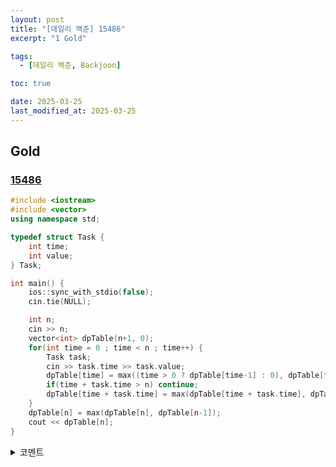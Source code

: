 ```yaml
---
layout: post
title: "[데일리 백준] 15486"
excerpt: "1 Gold"

tags:
  - [데일리 백준, Backjoon]

toc: true

date: 2025-03-25
last_modified_at: 2025-03-25
---
```

## Gold
### [15486][def]

```c++
#include <iostream>
#include <vector>
using namespace std;

typedef struct Task {
    int time;
    int value;
} Task;

int main() {
    ios::sync_with_stdio(false);
    cin.tie(NULL);

    int n;
    cin >> n;
    vector<int> dpTable(n+1, 0);
    for(int time = 0 ; time < n ; time++) {
        Task task;
        cin >> task.time >> task.value;
        dpTable[time] = max((time > 0 ? dpTable[time-1] : 0), dpTable[time]);
        if(time + task.time > n) continue;
        dpTable[time + task.time] = max(dpTable[time + task.time], dpTable[time] + task.value);
    }
    dpTable[n] = max(dpTable[n], dpTable[n-1]);
    cout << dpTable[n];
}
```

<details>
<summary>코멘트</summary>
<div markdown="1">

- Dynamic Programming

</div>
</details>

[def]: https://www.acmicpc.net/problem/15486